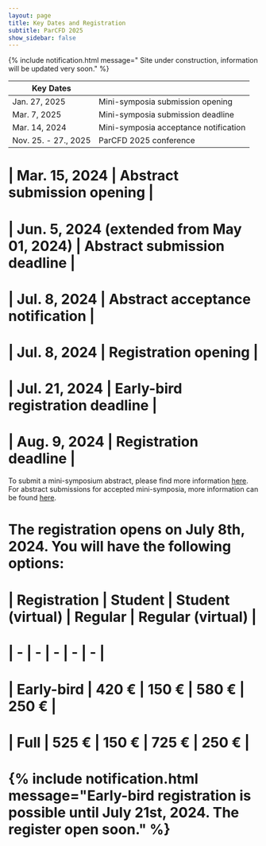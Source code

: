 ```yaml
---
layout: page
title: Key Dates and Registration
subtitle: ParCFD 2025
show_sidebar: false
---
```


{% include notification.html message="
Site under construction, information will be updated very soon." %}

|Key Dates||
| - | - |
| Jan. 27, 2025 | Mini-symposia submission opening |
| Mar. 7, 2025 | Mini-symposia submission deadline |
| Mar. 14, 2024 | Mini-symposia acceptance notification |
| Nov. 25. - 27., 2025 | ParCFD 2025 conference |

# | Mar. 15, 2024 | Abstract submission opening |
# | Jun. 5, 2024 (extended from May 01, 2024) | Abstract submission deadline |
# | Jul. 8, 2024 | Abstract acceptance notification |
# | Jul. 8, 2024 | Registration opening |
# | Jul. 21, 2024 | Early-bird registration deadline |
# | Aug. 9, 2024 | Registration deadline |

To submit a mini-symposium abstract, please find more information [here](https://enes-merida.github.io/ParCFD2025.github.io/call-minisymposia/). For abstract submissions for accepted mini-symposia, more information can be found [here](https://enes-merida.github.io/ParCFD2025.github.io/call-papers/).

# The registration opens on July 8th, 2024. You will have the following options:
# 
# | Registration | Student | Student (virtual) | Regular | Regular (virtual) |
# | - | - | - | - | - |
# | Early-bird | 420 € | 150 € | 580 € | 250 € | 
# | Full | 525 € | 150 € | 725 € | 250 € |
# 

# {% include notification.html message="Early-bird registration is possible until July 21st, 2024. The register open soon." %}